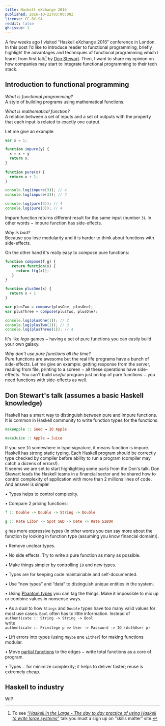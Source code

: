 ```yaml
---
title: Haskell eXchange 2016
published: 2016-10-22T03:00:00Z
license: CC-BY-SA
reddit: false
gh-issue: 1
---
```


A few weeks ago I visited “Haskell eXchange 2016” conference in London. In this
post I'd like to introduce reader to functional programming, briefly highlight the
advantages  and techniques of functional programming which I learnt from first
talk[^t] by [Don Stewart](https://donsbot.wordpress.com/about). Then, I want to
share my opinion on how companies may start to integrate functional programming
to  their tech stack.

[^t]: To see
*[“Haskell in the Large - The day to day practice of using Haskell to write large systems”](https://skillsmatter.com/skillscasts/9098-haskell-in-the-large-the-day-to-day-practice-of-using-haskell-to-write-large-systems)*
talk you must a sign up on “skills matter” site.

<div></div><!--more-->

Introduction to functional programming
--------------------------------------------------------

*What is functional programming?*  
A style of building programs using mathematical functions.  

*What is mathematical function?*  
A relation between a set of inputs and a set of outputs with the property that
each input is related to exactly one output.

Let me give an example:

```js
var x = 1;

function impure(y) {
  x = x + y
  return x;
}
  
function pure(x) {
  return x + 1;
}

console.log(impure(3)); // 4
console.log(impure(3)); // 7

console.log(pure(3)); // 4
console.log(pure(3)); // 4
```

Impure function returns different result for the same
input (number `3`). In other words − impure function has side-effects.

*Why is bad?*  
Because you lose modularity and it is harder to think about functions with
side-effects.  

On the other hand it's really easy to compose pure functions:

```js
function compose(f,g) {
   return function(x) {
     return f(g(x));
   }
}

function plusOne(x) {
  return x + 1
}

var plusTwo = compose(plusOne, plusOne);
var plusThree = compose(plusTwo, plusOne);

console.log(plusOne(1)); // 2
console.log(plusTwo(1)); // 3
console.log(plusThree(1)); // 4
```

It's like *lego* games − having a set of pure functions you can easily build your
own galaxy.

*Why don't use pure functions all the time?*  
Pure functions are awesome but the real life programs have a bunch of side-effects. Let me give
an example: getting response from the server, reading from file, printing to a screen − all
these operations have side-effects. You can't build *useful* program just on top of
pure functions − you need functions with side-effects as well.

Don Stewart's talk (assumes a basic Haskell knowledge)
--------------------------------------------------------------------------------
Haskell has a smart way to distinguish between pure and impure
functions. It  is common in Haskell community to write function types for the
functions.

```haskell
makeApple :: Seed → IO Apple

makeJuice :: Apple → Juice
```

If you see `IO` somewhere in type signature, it means function is impure.  
Haskell has strong static typing. Each Haskell program should be correctly type
checked by compiler before ability to run a program (compiler may catch a dozens
of errors!).  
It seems we are set to start  highlighting some parts from the Don's talk. Don
Stewart leads  the Haskell teams in a  financial sector and he shared how
to control complexity of application with more than 2 millions lines of
code. And answer is simple!  

• Types helps to control complexity.  

• Compare 2 pricing functions:

```haskell
f :: Double -> Double -> String -> Double

g :: Rate Libor -> Spot SGD -> Date -> Rate SIBOR
```

`g` has more expressive types (in other words you can say more about the function
by looking in function type (assuming you know financial domain)).  

• Remove unclear types.  

• No side effects.  Try to write a pure function as many as possible.  

• Make things simpler by controlling `IO` and new types.  

• Types are for keeping code maintainable and self-documented.  

• Use “new types” and “data” to distinguish unique entities in the system.  

• Using [Phantom types](https://wiki.haskell.org/Phantom_type) you can tag the
things. Make it impossible to mix up or combine values in nonsense ways.  

• As a dual to how `Stings` and `Double` types have too many valid values for most
use cases. `Bool` often has to little information. Instead of  
`authenticate :: String -> String -> Bool`  
write  
`authenticate :: Privilege p => User -> Password -> IO (AuthUser p)`  

• Lift errors into types (using `Maybe` ane `Either`) for making functions modular.  

• Move [partial functions](https://wiki.haskell.org/Partial_functions) to the
edges − write total functions as a core of program.  

• Types − for minimize complexity; it helps to deliver faster; reuse is extremely cheap.  

Haskell to industry
--------------------------
WIP
